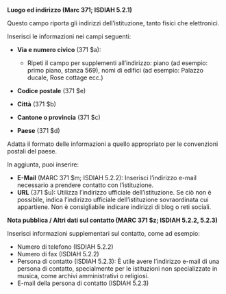 **Luogo ed indirizzo (Marc 371; ISDIAH 5.2.1)**

Questo campo riporta gli indirizzi dell’istituzione, tanto fisici che elettronici.

Inserisci le informazioni nei campi seguenti:

- **Via e numero civico** (371 $a):&nbsp;

  - Ripeti il campo per supplementi all’indirizzo: piano (ad esempio: primo piano, stanza 569), nomi di edifici (ad esempio: Palazzo ducale, Rose cottage ecc.) 
- **Codice postale** (371 $e)
- **Città** (371 $b)
- **Cantone o provincia** (371 $c)
- **Paese** (371 $d)

Adatta il formato delle informazioni a quello appropriato per le convenzioni postali del paese.

In aggiunta, puoi inserire:

- **E-Mail** (MARC&nbsp;371 $m;&nbsp;ISDIAH 5.2.2): Inserisci l’indirizzo e-mail necessario a prendere contatto con l’istituzione.
- **URL** (371 $u): Utilizza l’indirizzo ufficiale dell’istituzione. Se ciò non è possibile, indica l’indirizzo ufficiale dell’istituzione sovraordinata cui appartiene. Non è consigliabile indicare indirizzi di blog o reti sociali.

**Nota pubblica / Altri dati sul contatto (MARC&nbsp;371 $z;&nbsp;ISDIAH 5.2.2, 5.2.3)**

Inserisci informazioni supplementari sul contatto, come ad esempio:

- Numero di telefono (ISDIAH 5.2.2)
- Numero di fax (ISDIAH 5.2.2)
- Persona di contatto (ISDIAH 5.2.3): È utile avere l’indirizzo e-mail di una persona di contatto, specialmente per le istituzioni non specializzate in musica, come archivi amministrativi o religiosi.   
- E-mail della persona di contatto (ISDIAH 5.2.3)